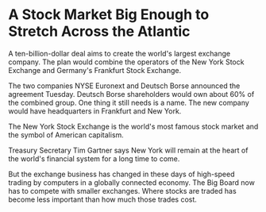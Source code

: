 # A Stock Market Big Enough to Stretch Across the Atlantic

A ten-billion-dollar deal aims to create the world's largest exchange company. The plan would combine the operators of the New York Stock Exchange and Germany's Frankfurt Stock Exchange.

The two companies NYSE Euronext and Deutsch Borse announced the agreement Tuesday. Deutsch Borse shareholders would own about 60% of the combined group. One thing it still needs is a name. The new company would have headquarters in Frankfurt and New York.

The New York Stock Exchange is the world's most famous stock market and the symbol of American capitalism.

Treasury Secretary Tim Gartner says New York will remain at the heart of the world's financial system for a long time to come.

But the exchange business has changed in these days of high-speed trading by computers in a globally connected economy. The Big Board now has to compete with smaller exchanges. Where stocks are traded has become less important than how much those trades cost.
